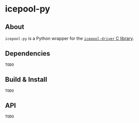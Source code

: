 # icepool-py

## About

`icepool-py` is a Python wrapper for the [`icepool-driver` C library](https://github.com/jkiv/icepool-driver).

## Dependencies

`TODO`

## Build & Install

`TODO`

## API

`TODO`